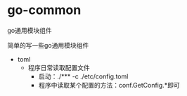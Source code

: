 # go-common
go通用模块组件

简单的写一些go通用模块组件


* toml
    + 程序日常读取配置文件
        + 启动：./*** -c ./etc/config.toml
        + 程序中读取某个配置的方法：conf.GetConfig.*即可
    